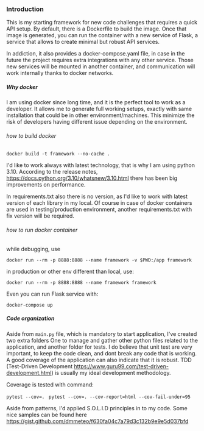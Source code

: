 ### Introduction

This is my starting framework for new code challenges that requires a quick API setup.
By default, there is a Dockerfile to build the image. Once that image is generated, 
you can run the container with a new service of Flask, 
a service that allows to create minimal but robust API services.

In addiction, it also provides a docker-compose.yaml file, in case in the future the project requires extra integrations with any other service. Those new services will be mounted in another container, and communication will work internally thanks to docker networks.

##### Why docker
I am using docker since long time, and it is the perfect tool to work as a developer. It allows me to generate full working setups, exactly with same installation that could be in other environment/machines. This minimize the risk of developers having different issue depending on the environment.

###### how to build docker

`docker build -t framework --no-cache .`

I'd like to work always with latest technology, that is why I am using python 3.10. According to the release notes, https://docs.python.org/3.10/whatsnew/3.10.html there has been big improvements on performance.

In requirements.txt also there is no version, as I'd like to work with latest version of each library in my local. Of course in case of docker containers are used in testing/production environment, another requirements.txt with fix version  will be required.


###### how to run docker container

while debugging, use

`docker run --rm -p 8888:8888 --name framework -v $PWD:/app framework`

in production or other env different than local, use:

`docker run --rm -p 8888:8888 --name framework framework`

Even you can run Flask service with:

`docker-compose up`

##### Code organization

Aside from `main.py` file, which is mandatory to start application, I've created two extra folders One to manage and gather other python files related to the application, and another folder for tests. I do believe that unit test are very important, to keep the code clean, and dont break any code that is working. A good coverage of the application can also indicate that it is robust. TDD (Test-Driven Development https://www.guru99.com/test-driven-development.html) is usually my ideal development methodology.

Coverage is tested with command:

`pytest --cov=. `
`pytest --cov=. --cov-report=html --cov-fail-under=95`


Aside from patterns, I'd applied S.O.L.I.D principles in to my code. Some nice samples can be found here https://gist.github.com/dmmeteo/f630fa04c7a79d3c132b9e9e5d037bfd 
